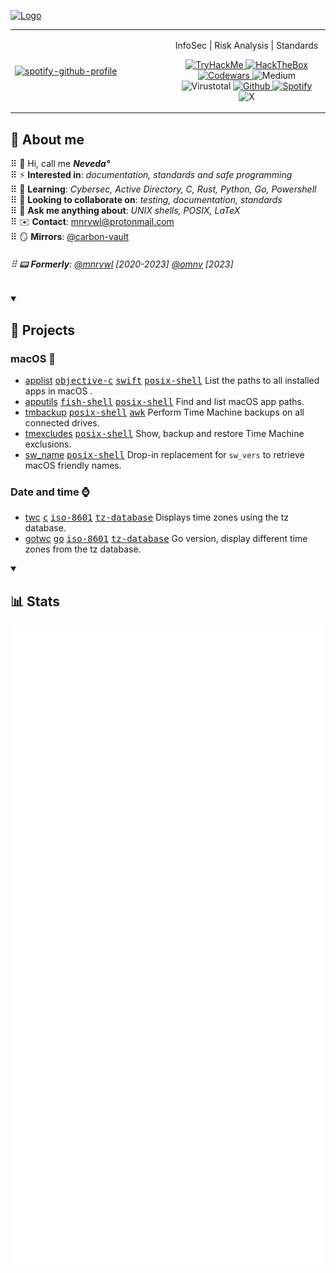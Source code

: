 [![Logo](https://github.com/Neved4/Neved4/assets/63655535/30eb2ad5-970f-46ae-83de-d90b7ba86272)][involves]

<table width="100%">
  <tr>
  <td width="50%">
  <a href="https://open.spotify.com/user/motj6ae4rw0e5w88ytbm9xih2?si=0b8713ce88c7404d" rel="nofollow">
<img src="https://spotify-github-profile.kittinanx.com/api/view?uid=motj6ae4rw0e5w88ytbm9xih2&cover_image=true&theme=natemoo-re&background_color=121212&interchange=false&bar_color=53b14f&bar_color_cover=false)](https://github.com/kittinan/spotify-github-profile" alt="spotify-github-profile" data-canonical-src="https://spotify-github-profile.vercel.app/api/view?uid=motj6ae4rw0e5w88ytbm9xih2&amp;cover_image=true&amp;theme=natemoo-re&amp;show_offline=false&amp;background_color=121212&amp;interchange=false&amp;bar_color=ba3030&amp;bar_color_cover=false" style="max-width: 100%;" height="95%" width=95%">

  </a>
  </td>
  <td width="50%">
    <p align="center">
      InfoSec | Risk Analysis | Standards
    </p>
    <p align="center">
      <a href="https://tryhackme.com/p/Neveda" rel="nofollow">
        <img src="https://img.shields.io/badge/TryHackMe-212C42?logo=tryhackme&logoColor=fff&style=for-the-badge" alt="TryHackMe" title="TryHackMe">
      </a>
      <a href="" rel="nofollow">
        <img src="https://img.shields.io/badge/Hack%20The%20Box-9FEF00?logo=hackthebox&logoColor=000&style=for-the-badge" alt="HackTheBox" title="HackTheBox">
      </a>
      <a href="https://www.codewars.com/users/Neved4" rel="nofollow">
        <img src="https://img.shields.io/badge/Codewars-B1361E?logo=codewars&logoColor=fff&style=for-the-badge" alt="Codewars" title="Codewars">
      </a>
      <!-- <a href="" rel="nofollow"> -->
        <img src="https://img.shields.io/badge/Medium-12100E?style=for-the-badge&logo=medium&logoColor=fff" alt="Medium">
      <!-- </a> -->
      <!-- <a href="" rel="nofollow"> -->
        <img src="https://img.shields.io/badge/VirusTotal-394EFF?logo=virustotal&logoColor=fff&style=for-the-badge" alt="Virustotal" title="Virustotal">
      <!-- </a> -->
      <a href="https://github.com/Neved4?tab=repositories" rel="nofollow">
        <img src="https://img.shields.io/badge/github-%23121011.svg?logo=github&logoColor=fff&style=for-the-badge" alt="Github" title="Github">
      </a>
      <a href="https://open.spotify.com/user/motj6ae4rw0e5w88ytbm9xih2?si=0b8713ce88c7404d" rel="nofollow">
        <img src="https://img.shields.io/badge/Spotify-1ED760?style=for-the-badge&logo=spotify&logoColor=fff" alt="Spotify" title="Spotify">
      </a>
      <!-- <a href="" rel="nofollow"> -->
        <img src="https://img.shields.io/badge/X-000?logo=x&logoColor=fff&style=for-the-badge" alt="X" title="X">
      <!-- </a> -->
    </p>
  </td>
</table>

<!-- ![42 Badge](https://img.shields.io/badge/42-000?logo=42&logoColor=fff&style=for-the-badge) -->

## 📖 About me

⠿ 🪬 Hi, call me _**Neveda°**_  
⠿ ⚡️ **Interested in**: _documentation, standards and safe programming_  
⠿ 🌱 **Learning**: _Cybersec, Active Directory, C, Rust, Python, Go, Powershell_  
⠿ 🚀 **Looking to collaborate on**: _testing, documentation, standards_  
⠿ 💬 **Ask me anything about**: _UNIX shells, POSIX, LaTeX_  
⠿ ✉️ **Contact**: <mnrvwl@protonmail.com>  
⠿ 🪞 **Mirrors**: [@carbon-vault](https://github.com/carbon-vault)  

###### ⠿ 📟 **Formerly**: [@mnrvwl](https://github.com/onmv) [2020-2023] [@omnv]() [2023]

<details open>
  <summary><h2>📍 Projects</h2></summary>

<!-- START SYNC -->
[<kbd>ada</kbd>]: https://www.adacore.com/about-ada
[<kbd>awk</kbd>]: https://github.com/onetrueawk/awk
[<kbd>c++</kbd>]: https://isocpp.org
[<kbd>c</kbd>]: https://www.c-language.org/
[<kbd>fish-shell</kbd>]: https://fishshell.com/
[<kbd>go</kbd>]: https://go.dev/
[<kbd>iso-8601</kbd>]: https://www.iso.org/iso-8601-date-and-time-format.html
[<kbd>java</kbd>]: https://dev.java/
[<kbd>javascript</kbd>]: https://ecma-international.org/publications-and-standards/standards/ecma-262/
[<kbd>objective-c</kbd>]: https://developer.apple.com/library/archive/documentation/Cocoa/Conceptual/ProgrammingWithObjectiveC/Introduction/Introduction.html
[<kbd>posix-shell</kbd>]: https://pubs.opengroup.org/onlinepubs/9699919799/utilities/V3_chap02.html
[<kbd>python</kbd>]: https://www.python.org
[<kbd>ruby</kbd>]: https://www.ruby-lang.org/en/
[<kbd>rust</kbd>]: https://www.rust-lang.org/
[<kbd>swift</kbd>]: https://www.swift.org/
[<kbd>typescript</kbd>]: https://www.typescriptlang.org/
[<kbd>tz-database</kbd>]: https://www.iana.org/time-zones
[<kbd>zig</kbd>]: https://ziglang.org/

[Homebrew]: https://brew.sh/
[MIT License]: https://opensource.org/license/mit/
[Neved4]: https://github.com/Neved4
[applist]: https://github.com/Neved4/applist
[apputils]: https://github.com/Neved4/apputils
[sw_name]: https://github.com/Neved4/sw_name
[tmbackup]: https://github.com/Neved4/tmbackup
[tmexcludes]: https://github.com/Neved4/tmexcludes
[gotwc]: https://github.com/Neved4/gotwc
[twc]: https://github.com/Neved4/twc

### macOS 

- [applist] [<kbd>objective-c</kbd>] [<kbd>swift</kbd>] [<kbd>posix-shell</kbd>]
  List the paths to all installed apps in macOS .
- [apputils] [<kbd>fish-shell</kbd>] [<kbd>posix-shell</kbd>]
  Find and list macOS app paths.
- [tmbackup] [<kbd>posix-shell</kbd>] [<kbd>awk</kbd>]
  Perform Time Machine backups on all connected drives.
- [tmexcludes] [<kbd>posix-shell</kbd>]
  Show, backup and restore Time Machine exclusions.
- [sw_name] [<kbd>posix-shell</kbd>]
  Drop-in replacement for `sw_vers` to retrieve macOS friendly names.

### Date and time ⌚️

- [twc] [<kbd>c</kbd>] [<kbd>iso-8601</kbd>] [<kbd>tz-database</kbd>]
  Displays time zones using the tz database.
- [gotwc] [<kbd>go</kbd>] [<kbd>iso-8601</kbd>] [<kbd>tz-database</kbd>]
  Go version, display different time zones from the tz database.
<!-- END SYNC -->

</details>

<details open>
  <summary><h2>📊 Stats</h2></summary>

[![Metrics](metrics.svg)][involves]

</details>

<!-- <img src="https://tryhackme-badges.s3.amazonaws.com/Neveda.png" alt="TryHackMe">
<script src="https://tryhackme.com/badge/2110645"></script> -->

<!--
![](https://komarev.com/ghpvc/?username=Neved4)
-->

[involves]: https://github.com/search?q=involves%3ANeved4&type=issues
